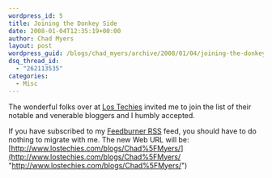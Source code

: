 ```yaml
---
wordpress_id: 5
title: Joining the Donkey Side
date: 2008-01-04T12:35:19+00:00
author: Chad Myers
layout: post
wordpress_guid: /blogs/chad_myers/archive/2008/01/04/joining-the-donkey-side.aspx
dsq_thread_id:
  - "262113535"
categories:
  - Misc
---
```

The wonderful folks over at [Los Techies](http://www.lostechies.com/) invited me to join the list of their notable and venerable bloggers and I humbly accepted.

If you have subscribed to my [Feedburner RSS](http://feeds.feedburner.com/ChadMyersBlog) feed, you should have to do nothing to migrate with me. The new Web URL will be: [http://www.lostechies.com/blogs/Chad%5FMyers/](http://www.lostechies.com/blogs/Chad%5FMyers/ "http://www.lostechies.com/blogs/Chad%5FMyers/")